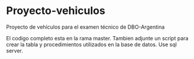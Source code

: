 # Proyecto-vehiculos
Proyecto de vehículos para el examen técnico de DBO-Argentina

El codigo completo esta en la rama master.
Tambien adjunte un script para crear la tabla y procedimientos utilizados en la base de datos. Use sql server.
